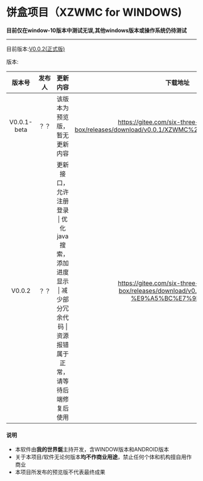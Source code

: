 # 饼盒项目（XZWMC for WINDOWS)

**目前仅在window-10版本中测试无误,其他windows版本或操作系统仍待测试**

------

目前版本:<u>V0.0.2(正式版)</u>

版本:

|   版本号    | 发布人 |                           更新内容                           |                           下载地址                           | 更新时间  |
| :---------: | :----: | :----------------------------------------------------------: | :----------------------------------------------------------: | :-------: |
| V0.0.1-beta |  ？？  |                 该版本为预览版，暂无更新内容                 | https://gitee.com/six-three-zero/cookie-box/releases/download/v0.0.1/XZWMC%20for%20Windows(TEST).zip | 2023-7-18 |
|   V0.0.2    |  ？？  | 更新接口，允许注册登录 \| 优化java搜索，添加进度显示 \| 减少部分冗余代码 \| 资源报错属于正常，请等待后端修复后使用 | https://gitee.com/six-three-zero/cookie-box/releases/download/v0.0.2/XZWMC-%E9%A5%BC%E7%9B%92.zip | 2023-7-20 |



#### 说明

- 本软件由**我的世界烻**主持开发，含WINDOW版本和ANDROID版本
- 关于本项目/软件无论何版本**均不作商业用途**，禁止任何个体和机构擅自用作商业
- 本项目所发布的预览版不代表最终成果



